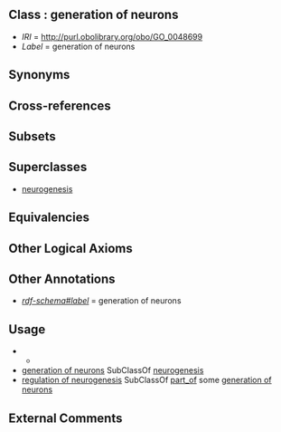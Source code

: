 
## Class : generation of neurons

 * *IRI* = http://purl.obolibrary.org/obo/GO_0048699
 * *Label* = generation of neurons

## Synonyms


## Cross-references


## Subsets


## Superclasses

 * [neurogenesis](../../GO/08/GO_0022008.md)

## Equivalencies


## Other Logical Axioms


## Other Annotations

 * *[rdf-schema#label](../../el/rdf-schema#label.md)* = generation of neurons

## Usage

 * -
 * [generation of neurons](../../GO/99/GO_0048699.md) SubClassOf [neurogenesis](../../GO/08/GO_0022008.md)
 * [regulation of neurogenesis](../../GO/67/GO_0050767.md) SubClassOf [part_of](../../BFO/50/BFO_0000050.md) some [generation of neurons](../../GO/99/GO_0048699.md)

## External Comments

